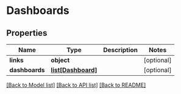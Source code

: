 # Dashboards

## Properties
Name | Type | Description | Notes
------------ | ------------- | ------------- | -------------
**links** | **object** |  | [optional] 
**dashboards** | [**list[Dashboard]**](Dashboard.md) |  | [optional] 

[[Back to Model list]](../README.md#documentation-for-models) [[Back to API list]](../README.md#documentation-for-api-endpoints) [[Back to README]](../README.md)


